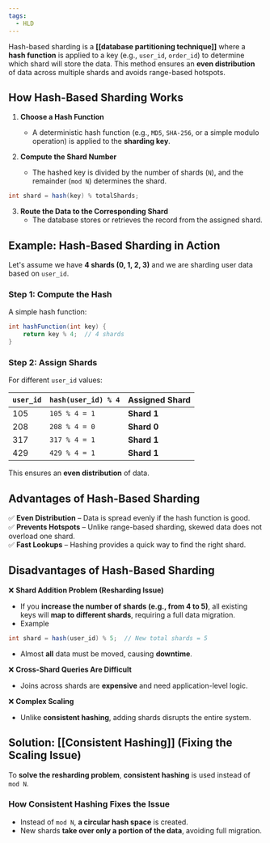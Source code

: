 ```yaml
---
tags:
  - HLD
---
```

Hash-based sharding is a **[[database partitioning technique]]** where a **hash function** is applied to a key (e.g., `user_id`, `order_id`) to determine which shard will store the data. This method ensures an **even distribution** of data across multiple shards and avoids range-based hotspots.

## **How Hash-Based Sharding Works**

1. **Choose a Hash Function**
    - A deterministic hash function (e.g., `MD5`, `SHA-256`, or a simple modulo operation) is applied to the **sharding key**.

2. **Compute the Shard Number**
    - The hashed key is divided by the number of shards (`N`), and the remainder (`mod N`) determines the shard.
   
```Java
int shard = hash(key) % totalShards;
```

3. **Route the Data to the Corresponding Shard**
    - The database stores or retrieves the record from the assigned shard.
## **Example: Hash-Based Sharding in Action**

Let's assume we have **4 shards (0, 1, 2, 3)** and we are sharding user data based on `user_id`.

### **Step 1: Compute the Hash**

A simple hash function:
```Java
int hashFunction(int key) {
    return key % 4;  // 4 shards
}
```

### **Step 2: Assign Shards**

For different `user_id` values:

|`user_id`|`hash(user_id) % 4`|Assigned Shard|
|---|---|---|
|105|`105 % 4 = 1`|**Shard 1**|
|208|`208 % 4 = 0`|**Shard 0**|
|317|`317 % 4 = 1`|**Shard 1**|
|429|`429 % 4 = 1`|**Shard 1**|

This ensures an **even distribution** of data.

## **Advantages of Hash-Based Sharding**

✅ **Even Distribution** – Data is spread evenly if the hash function is good.  
✅ **Prevents Hotspots** – Unlike range-based sharding, skewed data does not overload one shard.  
✅ **Fast Lookups** – Hashing provides a quick way to find the right shard.

## **Disadvantages of Hash-Based Sharding**

❌ **Shard Addition Problem (Resharding Issue)**

- If you **increase the number of shards (e.g., from 4 to 5)**, all existing keys will **map to different shards**, requiring a full data migration.
- Example
```Java
int shard = hash(user_id) % 5;  // New total shards = 5
```

- Almost **all** data must be moved, causing **downtime**.

❌ **Cross-Shard Queries Are Difficult**
- Joins across shards are **expensive** and need application-level logic.

❌ **Complex Scaling**
- Unlike **consistent hashing**, adding shards disrupts the entire system.

## **Solution: [[Consistent Hashing]] (Fixing the Scaling Issue)**
To **solve the resharding problem**, **consistent hashing** is used instead of `mod N`.
### **How Consistent Hashing Fixes the Issue**
- Instead of `mod N`, **a circular hash space** is created.
- New shards **take over only a portion of the data**, avoiding full migration.